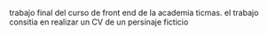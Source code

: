 trabajo final del curso de front end de la academia ticmas.
el trabajo consitia en realizar un CV de un persinaje ficticio
